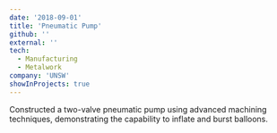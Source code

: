```yaml
---
date: '2018-09-01'
title: 'Pneumatic Pump'
github: ''
external: ''
tech:
  - Manufacturing
  - Metalwork
company: 'UNSW'
showInProjects: true
---
```


Constructed a two-valve pneumatic pump using advanced machining techniques, demonstrating the capability to inflate and burst balloons.